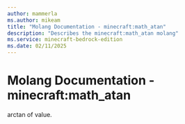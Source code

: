 ```yaml
---
author: mammerla
ms.author: mikeam
title: "Molang Documentation - minecraft:math_atan"
description: "Describes the minecraft:math_atan molang"
ms.service: minecraft-bedrock-edition
ms.date: 02/11/2025 
---
```


# Molang Documentation - minecraft:math_atan

arctan of value.
